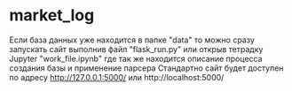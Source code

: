 # market_log
Если база данных уже находится в папке "data" то можно сразу запускать сайт выполнив файл "flask_run.py" или открыв тетрадку Jupyter "work_file.ipynb" где так же находится описание процесса создания базы и применение парсера
Стандартно сайт будет доступен по адресу http://127.0.0.1:5000/ или http://localhost:5000/

